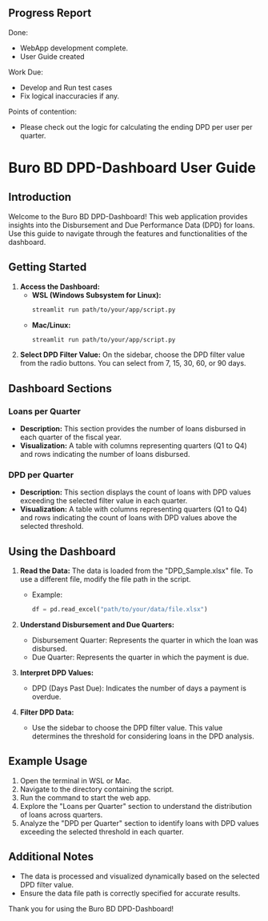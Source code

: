 ## Progress Report
Done:
- WebApp development complete.
- User Guide created

Work Due:
- Develop and Run test cases
- Fix logical inaccuracies if any.

Points of contention:
- Please check out the logic for calculating the ending DPD per user per quarter.

# Buro BD DPD-Dashboard User Guide

## Introduction
Welcome to the Buro BD DPD-Dashboard! This web application provides insights into the Disbursement and Due Performance Data (DPD) for loans. Use this guide to navigate through the features and functionalities of the dashboard.

## Getting Started
1. **Access the Dashboard:**
    - **WSL (Windows Subsystem for Linux):**
        ```bash
        streamlit run path/to/your/app/script.py
        ```
    - **Mac/Linux:**
        ```bash
        streamlit run path/to/your/app/script.py
        ```
2. **Select DPD Filter Value:** On the sidebar, choose the DPD filter value from the radio buttons. You can select from 7, 15, 30, 60, or 90 days.

## Dashboard Sections

### Loans per Quarter
- **Description:** This section provides the number of loans disbursed in each quarter of the fiscal year.
- **Visualization:** A table with columns representing quarters (Q1 to Q4) and rows indicating the number of loans disbursed.

### DPD per Quarter
- **Description:** This section displays the count of loans with DPD values exceeding the selected filter value in each quarter.
- **Visualization:** A table with columns representing quarters (Q1 to Q4) and rows indicating the count of loans with DPD values above the selected threshold.

## Using the Dashboard
1. **Read the Data:** The data is loaded from the "DPD_Sample.xlsx" file. To use a different file, modify the file path in the script.
    - Example:
        ```python
        df = pd.read_excel("path/to/your/data/file.xlsx")
        ```

2. **Understand Disbursement and Due Quarters:**
   - Disbursement Quarter: Represents the quarter in which the loan was disbursed.
   - Due Quarter: Represents the quarter in which the payment is due.

3. **Interpret DPD Values:**
   - DPD (Days Past Due): Indicates the number of days a payment is overdue.

4. **Filter DPD Data:**
   - Use the sidebar to choose the DPD filter value. This value determines the threshold for considering loans in the DPD analysis.

## Example Usage
1. Open the terminal in WSL or Mac.
2. Navigate to the directory containing the script.
3. Run the command to start the web app.
4. Explore the "Loans per Quarter" section to understand the distribution of loans across quarters.
5. Analyze the "DPD per Quarter" section to identify loans with DPD values exceeding the selected threshold in each quarter.

## Additional Notes
- The data is processed and visualized dynamically based on the selected DPD filter value.
- Ensure the data file path is correctly specified for accurate results.

Thank you for using the Buro BD DPD-Dashboard!

